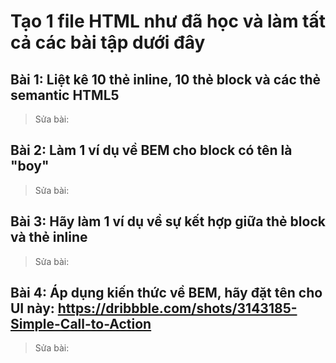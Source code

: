 # Tạo 1 file HTML như đã học và làm tất cả các bài tập dưới đây

## Bài 1: Liệt kê 10 thẻ inline, 10 thẻ block và các thẻ semantic HTML5
> Sửa bài:

## Bài 2: Làm 1 ví dụ về BEM cho block có tên là "boy"
> Sửa bài:

## Bài 3: Hãy làm 1 ví dụ về sự kết hợp giữa thẻ block và thẻ inline
> Sửa bài:

## Bài 4: Áp dụng kiến thức về BEM, hãy đặt tên cho UI này: https://dribbble.com/shots/3143185-Simple-Call-to-Action
> Sửa bài: 